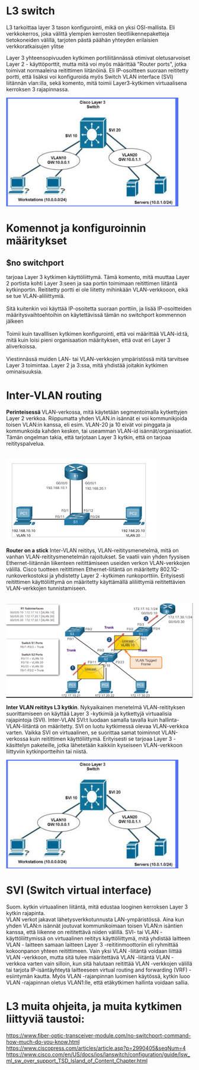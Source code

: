 # L3 switch

L3 tarkoittaa layer 3 tason konfigurointi, mikä on yksi OSI-mallista. Eli verkkokerros, joka välittä ylempien kerrosten tieotliikennepaketteja tietokoneiden välillä,
tarjoten pästä päähän yhteyden erilaisien verkkoratkaisujen ylitse

Layer 3 yhteensopivuuden kytkimen portiliitännässä otimivat oletusarvoiset Layer 2 - käyttöporttit, mutta mitä voi myös määrittää "Router ports", jotka toimivat normaaleina reitittimen liitänöinä. Eli IP-osoitteen suoraan reititetty portti, että lisäksi voi konfiguroida myös Switch VLAN interface (SVI) liitännän vlan:illa, sekä komento, mitä toimii Layer3-kytkimen virtuaalisena kerroksen 3 rajapinnassa.

![Alt text](images/L3-switchMap1.PNG?raw=true "None") <br>

# Komennot ja konfiguroinnin määritykset

<h2>$no switchport </h2>

tarjoaa Layer 3 kytkimen käyttöliittymä. Tämä komento, mitä muuttaa Layer 2 portista kohti Layer 3:seen ja saa portin toimimaan reitittimen liitäntä kytkinportin.
Reititetty portti ei ole liitetty mihinkään VLAN-verkkooon, eikä se tue VLAN-aliliittymiä.
<br><br>
Sitä kuitenkin voi käyttää IP-osoitetta suoraan porttiin, ja lisää IP-osoitteiden määritysvaihtoehtoihin on käytettävissä tämän no switchport kommennon jälkeen
<br><br>
Toimii kuin tavalllisen kytkimen konfigurointi, että voi määrittää VLAN-id:tä, mitä kuin loisi pieni organisaation määrityksen, että ovat eri Layer 3 aliverkoissa.
<br><br>
Viestinnässä muiden LAN- tai VLAN-verkkojen ympäristössä mitä tarvitsee Layer 3 toimintaa. Layer 2 ja 3:ssa, mitä yhdistää joitakin kytkimen ominaisuuksia.

# Inter-VLAN routing

<b> Perinteisessä </b> VLAN-verkossa, mitä käytetään segmentoimalla kytkettyjen Layer 2 verkkoa. Riippumatta yhden VLAN.in isännät ei voi kommunikjoida toisen VLAN:in kanssa, eli esim. VLAN-20 ja 10 eivät voi pinggata ja kommunkoida kahden kesken, tai useamman VLAN-id isännät/organisaatiot. Tämän ongelman takia, että tarjotaan Layer 3 kytkin, että on tarjoaa reitityspalvelua. <br><br>

![Alt text](images/Inter-VLAN-map1.PNG?raw=true "None") <br>

<b>Router on a stick</b> Inter-VLAN reititys, VLAN-reititysmenetelmä, mitä on vanhan VLAN-reititysmenetelmän rajoitukset. Se vaatii vain yhden fyysisen Ethernet-liitännän liikenteen reitittämiseen useiden verkon VLAN-verkkojen välillä. Cisco tuotteen reitittimen Ethernet-liitäntä on määritetty 802.1Q-runkoverkostoksi ja yhdistetty Layer 2 -kytkimen runkoporttiin. Erityisesti reitittimen käyttöliittymä on määritetty käyttämällä aliliittymiä reititettävien VLAN-verkkojen tunnistamiseen. <br><br>

![Alt text](images/Inter-VLAN-map2.PNG?raw=true "None") <br>

<b>Inter VLAN reititys L3 kytkin</b>. Nykyaikainen menetelmä VLAN-reitityksen suorittamiseen on käyttää Layer 3 -kytkimiä ja kytkettyjä virtuaalisia rajapintoja (SVI). Inter-VLAN SVI:t luodaan samalla tavalla kuin hallinta-VLAN-liitäntä on määritetty. SVI on luotu kytkimessä olevaa VLAN-verkkoa varten. Vaikka SVI on virtuaalinen, se suorittaa samat toiminnot VLAN-verkossa kuin reitittimen käyttöliittymä. Erityisesti se tarjoaa Layer 3 -käsittelyn paketeille, jotka lähetetään kaikkiin kyseiseen VLAN-verkkoon liittyviin kytkinportteihin tai niistä. 

![Alt text](images/L3-switchMap1.PNG?raw=true "None") <br>


# SVI (Switch virtual interface)

Suom. kytkin virtuaalinen liitäntä, mitä edustaa looginen kerroksen Layer 3 kytkin rajapinta. 
<br>
VLAN verkot jakavat lähetysverkkotunnusta LAN-ympäristössä. Aina kun yhden VLAN:n isännät joutuvat kommunikoimaan toisen VLAN:n isäntien kanssa, että liikenne on reititettävä niiden välillä. SVI- tai VLAN -käyttöliittymissä on virtuaalinen reititys käyttöliittymä, mitä yhdistää laitteen VLAN - laitteen samaan laitteen Layer 3 -reititinmoottoriin eli ryhmittää kokoonpanon yhteen reitittimeen. Vain yksi VLAN -liitäntä voidaan liittää VLAN -verkkoon, mutta sitä tulee määritettävä VLAN -liitäntä VLAN -verkkoa varten vain silloin, kun sitä halutaan reitittää VLAN -verkkojen välillä tai tarjota IP-isäntäyhteytä laitteeseen virtual routing and forwarding (VRF) - esiintymän kautta. Myös VLAN -rajanpinnan luomisen käytössä, kytkin luoo VLAN -rajapinnan oletus VLAN1:lle, että etäkytkimen hallinta voidaan sallia.

# L3 muita ohjeita, ja muita kytkimen liittyviä taustoi: <br>
https://www.fiber-optic-transceiver-module.com/no-switchport-command-how-much-do-you-know.html <br>
https://www.ciscopress.com/articles/article.asp?p=2990405&seqNum=4 <br>
https://www.cisco.com/en/US/docs/ios/lanswitch/configuration/guide/lsw_ml_sw_over_support_TSD_Island_of_Content_Chapter.html <br>
